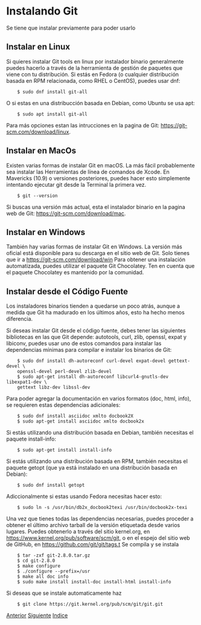 # Instalando Git
Se tiene que instalar previamente para poder usarlo
## Instalar en Linux 
Si quieres instalar Git tools en linux por instalador binario generalmente puedes hacerlo a través de la herramienta de gestión de paquetes que viene con tu distribución. Si estás en Fedora (o cualquier distribución basada en RPM relacionada, como RHEL o CentOS), puedes usar dnf:
```
    $ sudo dnf install git-all
```
O si estas en una distribucción basada en Debian, como Ubuntu se usa apt:
```
    $ sudo apt install git-all
```
Para más opciones estan las intrucciones en la pagina de Git: https://git-scm.com/download/linux.
## Instalar en MacOs
Existen varias formas de instalar Git en macOS. La más fácil probablemente sea instalar las Herramientas de línea de comandos de Xcode. En Mavericks (10.9) o versiones posteriores, puedes hacer esto simplemente intentando ejecutar git desde la Terminal la primera vez.
```
    $ git --version
```
Si buscas una versión más actual, esta el instalador binario en la pagina web de Git: https://git-scm.com/download/mac.
## Instalar en Windows
También hay varias formas de instalar Git en Windows. La versión más oficial está disponible para su descarga en el sitio web de Git. Solo tienes que ir a https://git-scm.com/download/win
Para obtener una instalación automatizada, puedes utilizar el paquete Git Chocolatey. Ten en cuenta que el paquete Chocolatey es mantenido por la comunidad.
## Instalar desde el Código Fuente
Los instaladores binarios tienden a quedarse un poco atrás, aunque a medida que Git ha madurado en los últimos años, esto ha hecho menos diferencia.

Si deseas instalar Git desde el código fuente, debes tener las siguientes bibliotecas en las que Git depende: autotools, curl, zlib, openssl, expat y libiconv, puedes usar uno de estos comandos para instalar las dependencias mínimas para compilar e instalar los binarios de Git:
```
    $ sudo dnf install dh-autoreconf curl-devel expat-devel gettext-devel \
    openssl-devel perl-devel zlib-devel
    $ sudo apt-get install dh-autoreconf libcurl4-gnutls-dev libexpat1-dev \
    gettext libz-dev libssl-dev
```
Para poder agregar la documentación en varios formatos (doc, html, info), se requieren estas dependencias adicionales:
```
    $ sudo dnf install asciidoc xmlto docbook2X
    $ sudo apt-get install asciidoc xmlto docbook2x
```
Si estás utilizando una distribución basada en Debian, también necesitas el paquete install-info:
```
    $ sudo apt-get install install-info
```
Si estás utilizando una distribución basada en RPM, también necesitas el paquete getopt (que ya está instalado en una distribución basada en Debian):
```
    $ sudo dnf install getopt
```
Adiccionalmente si estas usando Fedora necesitas hacer esto:
```
    $ sudo ln -s /usr/bin/db2x_docbook2texi /usr/bin/docbook2x-texi
```
Una vez que tienes todas las dependencias necesarias, puedes proceder a obtener el último archivo tarball de la versión etiquetada desde varios lugares. Puedes obtenerlo a través del sitio kernel.org, en https://www.kernel.org/pub/software/scm/git, o en el espejo del sitio web de GitHub, en https://github.com/git/git/tags.t
Se compila y se instala
```
    $ tar -zxf git-2.8.0.tar.gz
    $ cd git-2.8.0
    $ make configure
    $ ./configure --prefix=/usr
    $ make all doc info
    $ sudo make install install-doc install-html install-info
```
Si deseas que se instale automaticamente haz
```
    $ git clone https://git.kernel.org/pub/scm/git/git.git
```

[Anterior](Ch1.4.md)
[Siguiente](Ch1.6.md)
[Indice](README.md)